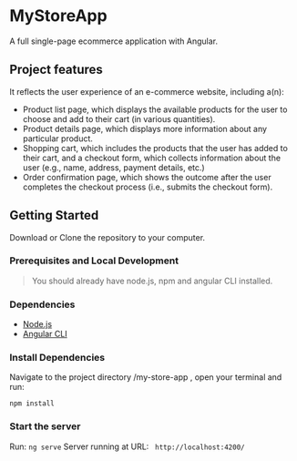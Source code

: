 # MyStoreApp

A full single-page ecommerce application with Angular.

## Project features

It reflects the user experience of an e-commerce website, including a(n):
- Product list page, which displays the available products for the user to choose and add to their cart (in various quantities).
- Product details page, which displays more information about any particular product.
- Shopping cart, which includes the products that the user has added to their cart, and a checkout form, which collects information about the user (e.g., name, address, payment details, etc.)
- Order confirmation page, which shows the outcome after the user completes the checkout process (i.e., submits the checkout form).

## Getting Started

Download or Clone the repository to your computer.

### Prerequisites and Local Development

> You should already have node.js, npm and angular CLI installed.

### Dependencies

- [Node.js](https://nodejs.org/en)
- [Angular CLI](https://angular.io/cli)

### Install Dependencies

Navigate to the project directory /my-store-app , open your terminal and run:
```
npm install
```

### Start the server
Run: ```ng serve```
Server running at URL: ``` http://localhost:4200/```
